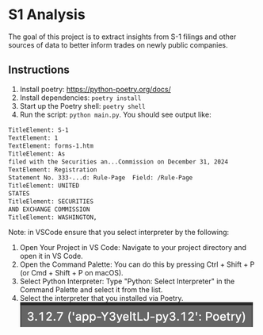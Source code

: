 # S1 Analysis
The goal of this project is to extract insights from S-1 filings and other sources of data to better inform trades on newly public companies.


## Instructions
1. Install poetry: https://python-poetry.org/docs/
2. Install dependencies: `poetry install`
3. Start up the Poetry shell: `poetry shell`
4. Run the script: `python main.py`. You should see output like:
```
TitleElement: S-1
TextElement: 1
TextElement: forms-1.htm
TitleElement: As
filed with the Securities an...Commission on December 31, 2024
TextElement: Registration
Statement No. 333-...d: Rule-Page  Field: /Rule-Page
TitleElement: UNITED
STATES
TitleElement: SECURITIES
AND EXCHANGE COMMISSION
TitleElement: WASHINGTON,
```

Note: in VSCode ensure that you select interpreter by the following:
1. Open Your Project in VS Code: Navigate to your project directory and open it in VS Code.
2. Open the Command Palette: You can do this by pressing Ctrl + Shift + P (or Cmd + Shift + P on macOS).
3. Select Python Interpreter: Type "Python: Select Interpreter" in the Command Palette and select it from the list.
4. Select the interpreter that you installed via Poetry.
![S1 Analysis](interpreter.png)









